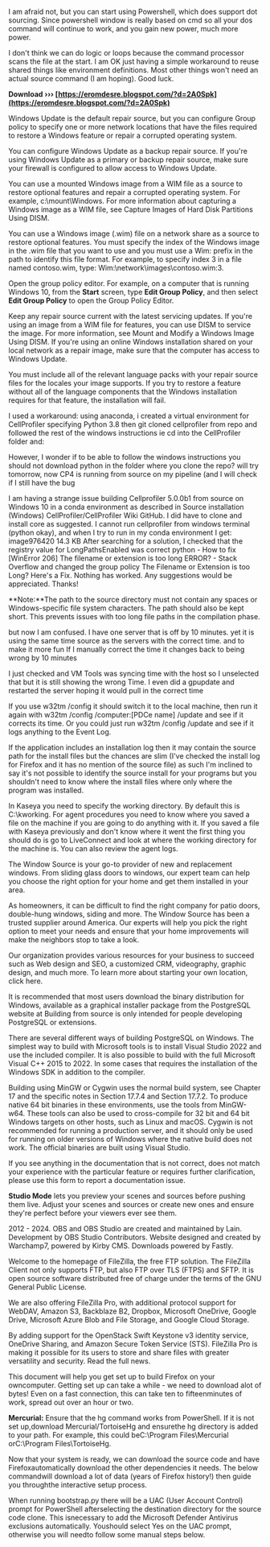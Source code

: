 I am afraid not, but you can start using Powershell, which does support dot sourcing. Since powershell window is really based on cmd so all your dos command will continue to work, and you gain new power, much more power.
 
I don't think we can do logic or loops because the command processor scans the file at the start. I am OK just having a simple workaround to reuse shared things like environment definitions. Most other things won't need an actual source command (I am hoping). Good luck.
 
**Download ››› [https://eromdesre.blogspot.com/?d=2A0Spk](https://eromdesre.blogspot.com/?d=2A0Spk)**


 
Windows Update is the default repair source, but you can configure Group policy to specify one or more network locations that have the files required to restore a Windows feature or repair a corrupted operating system.
 
You can configure Windows Update as a backup repair source. If you're using Windows Update as a primary or backup repair source, make sure your firewall is configured to allow access to Windows Update.
 
You can use a mounted Windows image from a WIM file as a source to restore optional features and repair a corrupted operating system. For example, c:\mount\Windows. For more information about capturing a Windows image as a WIM file, see Capture Images of Hard Disk Partitions Using DISM.
 
You can use a Windows image (.wim) file on a network share as a source to restore optional features. You must specify the index of the Windows image in the .wim file that you want to use and you must use a Wim: prefix in the path to identify this file format. For example, to specify index 3 in a file named contoso.wim, type: Wim:\\network\images\contoso.wim:3.
 
Open the group policy editor. For example, on a computer that is running Windows 10, from the **Start** screen, type **Edit Group Policy**, and then select **Edit Group Policy** to open the Group Policy Editor.
 
Keep any repair source current with the latest servicing updates. If you're using an image from a WIM file for features, you can use DISM to service the image. For more information, see Mount and Modify a Windows Image Using DISM. If you're using an online Windows installation shared on your local network as a repair image, make sure that the computer has access to Windows Update.
 
You must include all of the relevant language packs with your repair source files for the locales your image supports. If you try to restore a feature without all of the language components that the Windows installation requires for that feature, the installation will fail.

I used a workaround: using anaconda, i created a virtual environment for CellProfiler specifying Python 3.8 then git cloned cellprofiler from repo and followed the rest of the windows instructions ie cd into the CellProfiler folder and:
 
However, I wonder if to be able to follow the windows instructions you should not download python in the folder where you clone the repo?
will try tomorrow, now CP4 is running from source on my pipeline (and I will check if I still have the bug
 
I am having a strange issue building Cellprofiler 5.0.0b1 from source on Windows 10 in a conda environment as described in Source installation (Windows) CellProfiler/CellProfiler Wiki GitHub. I did have to clone and install core as suggested. I cannot run cellprofiler from windows terminal (python okay), and when I try to run in my conda environment I get:
image976420 14.3 KB
After searching for a solution, I checked that the registry value for LongPathsEnabled was correct python - How to fix [WinError 206] The filename or extension is too long ERROR? - Stack Overflow and changed the group policy The Filename or Extension is too Long? Here's a Fix. Nothing has worked. Any suggestions would be appreciated. Thanks!
 
**Note:**The path to the source directory must not contain any spaces or Windows-specific file system characters. The path should also be kept short. This prevents issues with too long file paths in the compilation phase.
 
but now I am confused. I have one server that is off by 10 minutes. yet it is using the same time source as the servers with the correct time. and to make it more fun If I manually correct the time it changes back to being wrong by 10 minutes
 
I just checked and VM Tools was syncing time with the host so I unselected that but it is still showing the wrong Time. I even did a gpupdate and restarted the server hoping it would pull in the correct time
 
If you use w32tm /config it should switch it to the local machine, then run it again with w32tm /config /computer:[PDCe name] /update and see if it corrects its time. Or you could just run w32tm /config /update and see if it logs anything to the Event Log.
 
If the application includes an installation log then it may contain the source path for the install files but the chances are slim (I've checked the install log for Firefox and it has no mention of the source file) as such I'm inclined to say it's not possible to identify the source install for your programs but you shouldn't need to know where the install files where only where the program was installed.
 
In Kaseya you need to specify the working directory. By default this is C:\kworking. For agent procedures you need to know where you saved a file on the machine if you are going to do anything with it. If you saved a file with Kaseya previously and don't know where it went the first thing you should do is go to LiveConnect and look at where the working directory for the machine is. You can also review the agent logs.
 
The Window Source is your go-to provider of new and replacement windows. From sliding glass doors to windows, our expert team can help you choose the right option for your home and get them installed in your area.
 
As homeowners, it can be difficult to find the right company for patio doors, double-hung windows, siding and more. The Window Source has been a trusted supplier around America. Our experts will help you pick the right option to meet your needs and ensure that your home improvements will make the neighbors stop to take a look.
 
Our organization provides various resources for your business to succeed such as Web design and SEO, a customized CRM, videography, graphic design, and much more. To learn more about starting your own location, click here.
 
It is recommended that most users download the binary distribution for Windows, available as a graphical installer package from the PostgreSQL website at Building from source is only intended for people developing PostgreSQL or extensions.
 
There are several different ways of building PostgreSQL on Windows. The simplest way to build with Microsoft tools is to install Visual Studio 2022 and use the included compiler. It is also possible to build with the full Microsoft Visual C++ 2015 to 2022. In some cases that requires the installation of the Windows SDK in addition to the compiler.
 
Building using MinGW or Cygwin uses the normal build system, see Chapter 17 and the specific notes in Section 17.7.4 and Section 17.7.2. To produce native 64 bit binaries in these environments, use the tools from MinGW-w64. These tools can also be used to cross-compile for 32 bit and 64 bit Windows targets on other hosts, such as Linux and macOS. Cygwin is not recommended for running a production server, and it should only be used for running on older versions of Windows where the native build does not work. The official binaries are built using Visual Studio.
 
If you see anything in the documentation that is not correct, does not match your experience with the particular feature or requires further clarification, please use this form to report a documentation issue.
 
**Studio Mode** lets you preview your scenes and sources before pushing them live. Adjust your scenes and sources or create new ones and ensure they're perfect before your viewers ever see them.
 
2012 - 2024. OBS and OBS Studio are created and maintained by Lain. Development by OBS Studio Contributors.
Website designed and created by Warchamp7, powered by Kirby CMS. Downloads powered by Fastly.
 
Welcome to the homepage of FileZilla, the free FTP solution. The FileZilla Client not only supports FTP, but also FTP over TLS (FTPS) and SFTP. It is open source software distributed free of charge under the terms of the GNU General Public License.
 
We are also offering FileZilla Pro, with additional protocol support for WebDAV, Amazon S3, Backblaze B2, Dropbox, Microsoft OneDrive, Google Drive, Microsoft Azure Blob and File Storage, and Google Cloud Storage.
 
By adding support for the OpenStack Swift Keystone v3 identity service, OneDrive Sharing, and Amazon Secure Token Service (STS). FileZilla Pro is making it possible for its users to store and share files with greater versatility and security. Read the full news.
 
This document will help you get set up to build Firefox on your owncomputer. Getting set up can take a while - we need to download alot of bytes! Even on a fast connection, this can take ten to fifteenminutes of work, spread out over an hour or two.
 
**Mercurial:** Ensure that the hg command works from PowerShell. If it is not set up,download Mercurial/TortoiseHg and ensurethe hg directory is added to your path. For example, this could beC:\Program Files\Mercurial orC:\Program Files\TortoiseHg.
 
Now that your system is ready, we can download the source code and have Firefoxautomatically download the other dependencies it needs. The below commandwill download a lot of data (years of Firefox history!) then guide you throughthe interactive setup process.
 
When running bootstrap.py there will be a UAC (User Account Control) prompt for PowerShell afterselecting the destination directory for the source code clone. This isnecessary to add the Microsoft Defender Antivirus exclusions automatically. Youshould select Yes on the UAC prompt, otherwise you will needto follow some manual steps below.